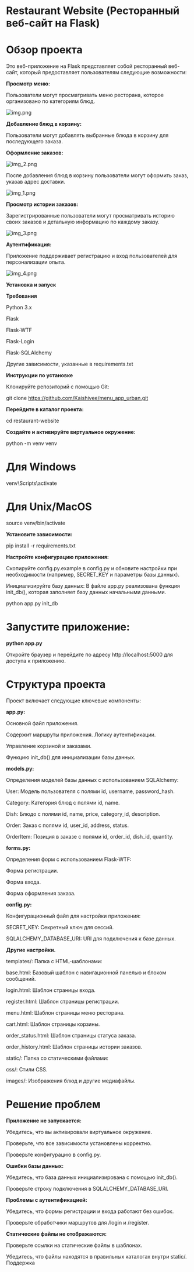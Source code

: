 # Restaurant Website (Ресторанный веб-сайт на Flask)


# **Обзор проекта**

Это веб-приложение на Flask представляет собой ресторанный веб-сайт, который предоставляет пользователям следующие возможности:

**Просмотр меню:**

Пользователи могут просматривать меню ресторана, которое организовано по категориям блюд.

![img.png](img.png)

**Добавление блюд в корзину:**

Пользователи могут добавлять выбранные блюда в корзину для последующего заказа.

**Оформление заказов:**

![img_2.png](img_2.png)

После добавления блюд в корзину пользователи могут оформить заказ, указав адрес доставки.

![img_1.png](img_1.png)

**Просмотр истории заказов:**

Зарегистрированные пользователи могут просматривать историю своих заказов и детальную информацию по каждому заказу.

![img_3.png](img_3.png)

**Аутентификация:**

Приложение поддерживает регистрацию и вход пользователей для персонализации опыта.

![img_4.png](img_4.png)


**Установка и запуск**

**Требования**

Python 3.x

Flask

Flask-WTF

Flask-Login

Flask-SQLAlchemy

Другие зависимости, указанные в requirements.txt

**Инструкции по установке**

Клонируйте репозиторий с помощью Git:

git clone https://github.com/Kaishivee/menu_app_urban.git

**Перейдите в каталог проекта:**

cd restaurant-website

**Создайте и активируйте виртуальное окружение:**

python -m venv venv
# Для Windows
venv\Scripts\activate
# Для Unix/MacOS
source venv/bin/activate

**Установите зависимости:**

pip install -r requirements.txt

**Настройте конфигурацию приложения:**

Скопируйте config.py.example в config.py и обновите настройки при необходимости (например, SECRET_KEY и параметры базы данных).

Инициализируйте базу данных: В файле app.py реализована функция init_db(), которая заполняет базу данных начальными данными.

python app.py init_db

# Запустите приложение:

**python app.py**

Откройте браузер и перейдите по адресу http://localhost:5000 для доступа к приложению.



# Структура проекта
Проект включает следующие ключевые компоненты:

**app.py:** 

Основной файл приложения.

Содержит маршруты приложения.
Логику аутентификации.

Управление корзиной и заказами.

Функцию init_db() для инициализации базы данных.

**models.py:**

Определения моделей базы данных с использованием SQLAlchemy:

User: Модель пользователя с полями id, username, password_hash.

Category: Категория блюд с полями id, name.

Dish: Блюдо с полями id, name, price, category_id, description.

Order: Заказ с полями id, user_id, address, status.

OrderItem: Позиция в заказе с полями id, order_id, dish_id, quantity.

**forms.py:**

Определения форм с использованием Flask-WTF:

Форма регистрации.

Форма входа.

Форма оформления заказа.

**config.py:**

Конфигурационный файл для настройки приложения:

SECRET_KEY: Секретный ключ для сессий.

SQLALCHEMY_DATABASE_URI: URI для подключения к базе данных.

**Другие настройки.**

templates/: Папка с HTML-шаблонами:

base.html: Базовый шаблон с навигационной панелью и блоком сообщений.

login.html: Шаблон страницы входа.

register.html: Шаблон страницы регистрации.

menu.html: Шаблон страницы меню ресторана.

cart.html: Шаблон страницы корзины.

order_status.html: Шаблон страницы статуса заказа.

order_history.html: Шаблон страницы истории заказов.

static/: Папка со статическими файлами:

css/: Стили CSS.

images/: Изображения блюд и другие медиафайлы.

# Решение проблем

**Приложение не запускается:**

Убедитесь, что вы активировали виртуальное окружение.

Проверьте, что все зависимости установлены корректно.

Проверьте конфигурацию в config.py.

**Ошибки базы данных:**

Убедитесь, что база данных инициализирована с помощью init_db().

Проверьте строку подключения в SQLALCHEMY_DATABASE_URI.

**Проблемы с аутентификацией:**

Убедитесь, что формы регистрации и входа работают без ошибок.

Проверьте обработчики маршрутов для /login и /register.

**Статические файлы не отображаются:**

Проверьте ссылки на статические файлы в шаблонах.

Убедитесь, что файлы находятся в правильных каталогах внутри static/.
Поддержка